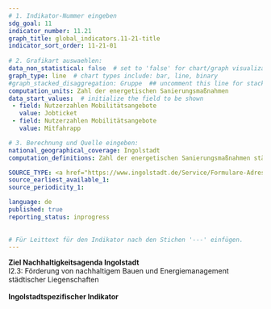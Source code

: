 ```yaml
---
# 1. Indikator-Nummer eingeben 
sdg_goal: 11 
indicator_number: 11.21
graph_title: global_indicators.11-21-title
indicator_sort_order: 11-21-01
 
# 2. Grafikart auswaehlen: 
data_non_statistical: false  # set to 'false' for chart/graph visualization 
graph_type: line  # chart types include: bar, line, binary 
#graph_stacked_disaggregation: Gruppe  ## uncomment this line for stacked bars. eplace 'Geschlecht' with the field of aggregation. 
computation_units: Zahl der energetischen Sanierungsmaßnahmen
data_start_values:  # initialize the field to be shown  
 - field: Nutzerzahlen Mobilitätsangebote 
   value: Jobticket 
 - field: Nutzerzahlen Mobilitätsangebote 
   value: Mitfahrapp

# 3. Berechnung und Quelle eingeben: 
national_geographical_coverage: Ingolstadt 
computation_definitions: Zahl der energetischen Sanierungsmaßnahmen städtischer Liegenschaften nach Art (Gebäude, Dächer, Fassaden)

SOURCE_TYPE: <a href="https://www.ingolstadt.de/Service/Formulare-Adressen/Adressen/Hochbauamt.php?object=tx,2789.1.1&ModID=9&FID=465.105.1&NavID=2789.804&La=1">Hochbauamt der Stadt Ingolstadt</a>  # data source  
source_earliest_available_1: 
source_periodicity_1: 

language: de   
published: true 
reporting_status: inprogress
 
 
# Für Leittext für den Indikator nach den Stichen '---' einfügen. 
---
```


<b>Ziel Nachhaltigkeitsagenda Ingolstadt</b><br>
I2.3: Förderung von nachhaltigem Bauen und Energiemanagement städtischer Liegenschaften<br>
<br>
<b>Ingolstadtspezifischer Indikator</b>
